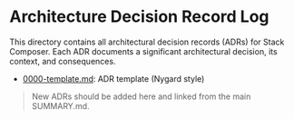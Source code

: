 # Architecture Decision Record Log

This directory contains all architectural decision records (ADRs) for Stack Composer. Each ADR documents a significant architectural decision, its context, and consequences.

- [0000-template.md](0000-template.md): ADR template (Nygard style)

> New ADRs should be added here and linked from the main SUMMARY.md.
